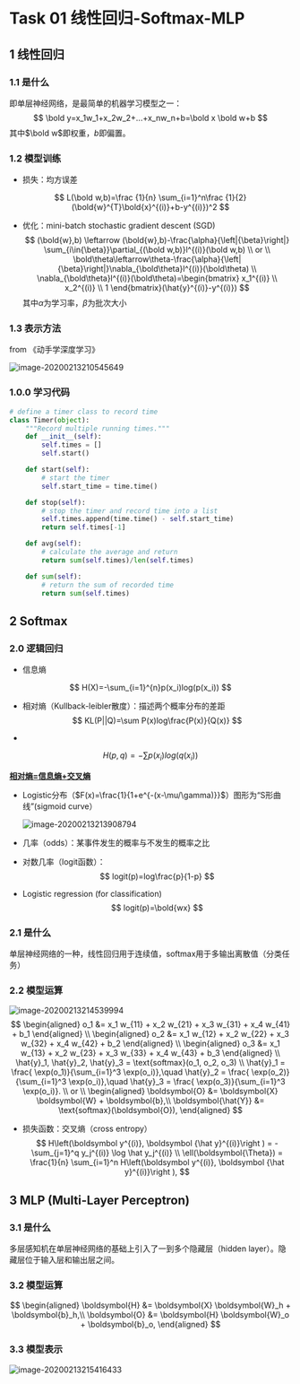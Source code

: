 # Task 01 线性回归-Softmax-MLP

## 1 线性回归

### 1.1 是什么

即单层神经网络，是最简单的机器学习模型之一：
$$
\bold y=x_1w_1+x_2w_2+...+x_nw_n+b=\bold x \bold w+b
$$
其中$\bold w$即权重，$b$即偏置。

### 1.2 模型训练

* 损失：均方误差

$$
L(\bold w,b)=\frac {1}{n} \sum_{i=1}^n\frac {1}{2}(\bold{w}^{T}\bold{x}^{(i)}+b-y^{(i)})^2
$$

* 优化：mini-batch stochastic gradient descent (SGD)
  $$
  (\bold{w},b) \leftarrow (\bold{w},b)-\frac{\alpha}{\left|{\beta}\right|} \sum_{i\in{\beta}}\partial_{(\bold w,b)}l^{(i)}(\bold w,b)
  \\
  or
  \\
  \bold\theta\leftarrow\theta-\frac{\alpha}{\left|{\beta}\right|}\nabla_{\bold\theta}l^{(i)}(\bold\theta)
  \\
  \nabla_{\bold\theta}l^{(i)}(\bold\theta)=\begin{bmatrix}
  x_1^{(i)} \\
  x_2^{(i)} \\
  1
  \end{bmatrix}(\hat{y}^{(i)}-y^{(i)})
  $$
  其中$\alpha$为学习率，$\beta$为批次大小

### 1.3 表示方法

from 《动手学深度学习》

![image-20200213210545649](C:\Users\DELL\Desktop\Dive-into-DL\Dive-into-DL\1.png)

### 1.0.0 学习代码

```python
# define a timer class to record time
class Timer(object):
    """Record multiple running times."""
    def __init__(self):
        self.times = []
        self.start()

    def start(self):
        # start the timer
        self.start_time = time.time()

    def stop(self):
        # stop the timer and record time into a list
        self.times.append(time.time() - self.start_time)
        return self.times[-1]

    def avg(self):
        # calculate the average and return
        return sum(self.times)/len(self.times)

    def sum(self):
        # return the sum of recorded time
        return sum(self.times)
```



## 2 Softmax

### 2.0 逻辑回归

* 信息熵

$$
H(X)=-\sum_{i=1}^{n}p(x_i)log(p(x_i))
$$

* 相对熵（Kullback-leibler散度）：描述两个概率分布的差距
  $$
  KL(P||Q)=\sum P(x)log\frac{P(x)}{Q(x)}
  $$

* 

$$
H(p,q)=-\sum{p(x_i)log(q(x_i))}
$$

<u>**相对熵=信息熵+交叉熵**</u>

* Logistic分布（$F(x)=\frac{1}{1+e^{-(x-\mu/\gamma)}}$）图形为“S形曲线”(sigmoid curve）

  ![image-20200213213908794](C:\Users\DELL\Desktop\Dive-into-DL\Dive-into-DL\2.png)

* 几率（odds）：某事件发生的概率与不发生的概率之比

* 对数几率（logit函数）：
  $$
  logit(p)=log\frac{p}{1-p}
  $$

* Logistic regression (for classification)
  $$
  logit(p)=\bold{wx}
  $$

### 2.1 是什么

单层神经网络的一种，线性回归用于连续值，softmax用于多输出离散值（分类任务）

### 2.2 模型运算

![image-20200213214539994](C:\Users\DELL\Desktop\Dive-into-DL\Dive-into-DL\3.png)
$$
\begin{aligned} o_1 &= x_1 w_{11} + x_2 w_{21} + x_3 w_{31} + x_4 w_{41} + b_1 \end{aligned}
\\
\begin{aligned} o_2 &= x_1 w_{12} + x_2 w_{22} + x_3 w_{32} + x_4 w_{42} + b_2 \end{aligned}
\\
\begin{aligned} o_3 &= x_1 w_{13} + x_2 w_{23} + x_3 w_{33} + x_4 w_{43} + b_3 \end{aligned}
\\
\hat{y}_1, \hat{y}_2, \hat{y}_3 = \text{softmax}(o_1, o_2, o_3)
\\
\hat{y}_1 = \frac{ \exp(o_1)}{\sum_{i=1}^3 \exp(o_i)},\quad \hat{y}_2 = \frac{ \exp(o_2)}{\sum_{i=1}^3 \exp(o_i)},\quad \hat{y}_3 = \frac{ \exp(o_3)}{\sum_{i=1}^3 \exp(o_i)}.
\\
or
\\
\begin{aligned} \boldsymbol{O} &= \boldsymbol{X} \boldsymbol{W} + \boldsymbol{b},\\ \boldsymbol{\hat{Y}} &= \text{softmax}(\boldsymbol{O}), \end{aligned}
$$

* 损失函数：交叉熵（cross entropy）
  $$
  H\left(\boldsymbol y^{(i)}, \boldsymbol {\hat y}^{(i)}\right ) = -\sum_{j=1}^q y_j^{(i)} \log \hat y_j^{(i)}
  \\
  \ell(\boldsymbol{\Theta}) = \frac{1}{n} \sum_{i=1}^n H\left(\boldsymbol y^{(i)}, \boldsymbol {\hat y}^{(i)}\right ),
  $$
  



## 3 MLP (Multi-Layer Perceptron)

### 3.1 是什么

多层感知机在单层神经网络的基础上引入了⼀到多个隐藏层（hidden layer）。隐藏层位于输入层和输出层之间。  

### 3.2 模型运算

$$
\begin{aligned} \boldsymbol{H} &= \boldsymbol{X} \boldsymbol{W}_h + \boldsymbol{b}_h,\\ \boldsymbol{O} &= \boldsymbol{H} \boldsymbol{W}_o + \boldsymbol{b}_o, \end{aligned}
$$

### 3.3 模型表示

![image-20200213215416433](C:\Users\DELL\Desktop\Dive-into-DL\Dive-into-DL\4.png)



